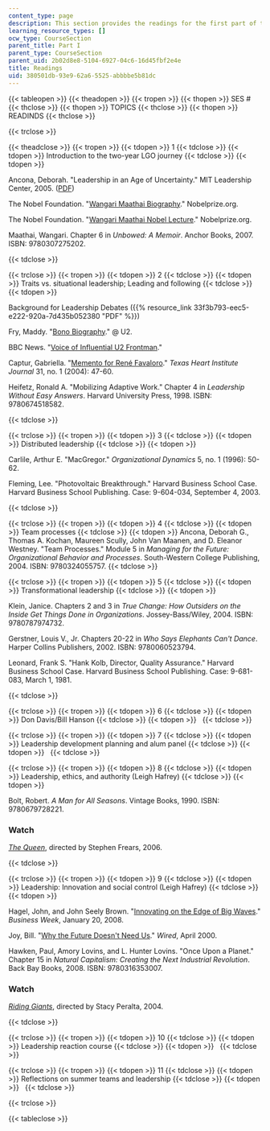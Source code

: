 ```yaml
---
content_type: page
description: This section provides the readings for the first part of the course.
learning_resource_types: []
ocw_type: CourseSection
parent_title: Part I
parent_type: CourseSection
parent_uid: 2b02d8e8-5104-6927-04c6-16d45fbf2e4e
title: Readings
uid: 380501db-93e9-62a6-5525-abbbbe5b81dc
---
```


{{< tableopen >}}
{{< theadopen >}}
{{< tropen >}}
{{< thopen >}}
SES #
{{< thclose >}}
{{< thopen >}}
TOPICS
{{< thclose >}}
{{< thopen >}}
READINDS
{{< thclose >}}

{{< trclose >}}

{{< theadclose >}}
{{< tropen >}}
{{< tdopen >}}
1
{{< tdclose >}}
{{< tdopen >}}
Introduction to the two-year LGO journey
{{< tdclose >}}
{{< tdopen >}}


Ancona, Deborah. "Leadership in an Age of Uncertainty." MIT Leadership Center, 2005. ([PDF](http://ebusiness.mit.edu/research/Briefs/Ancona_Leadership_Final_VI.pdf))

The Nobel Foundation. "[Wangari Maathai Biography](http://www.nobelprize.org/nobel_prizes/peace/laureates/2004/maathai-bio.html)." Nobelprize.org.

The Nobel Foundation. "[Wangari Maathai Nobel Lecture](http://www.nobelprize.org/nobel_prizes/peace/laureates/2004/maathai-lecture-text.html)." Nobelprize.org.

Maathai, Wangari. Chapter 6 in _Unbowed: A Memoir_. Anchor Books, 2007. ISBN: 9780307275202.


{{< tdclose >}}

{{< trclose >}}
{{< tropen >}}
{{< tdopen >}}
2
{{< tdclose >}}
{{< tdopen >}}
Traits vs. situational leadership; Leading and following
{{< tdclose >}}
{{< tdopen >}}


Background for Leadership Debates ({{% resource_link 33f3b793-eec5-e222-920a-7d435b052380 "PDF" %}})

Fry, Maddy. "[Bono Biography](http://www.atu2.com/band/bono/)." @ U2.

BBC News. "[Voice of Influential U2 Frontman](http://news.bbc.co.uk/2/hi/entertainment/4540228.stm)."

Captur, Gabriella. "[Memento for René Favaloro](http://www.ncbi.nlm.nih.gov/pmc/articles/PMC387434/)." _Texas Heart Institute Journal_ 31, no. 1 (2004): 47-60.

Heifetz, Ronald A. "Mobilizing Adaptive Work." Chapter 4 in _Leadership Without Easy Answers_. Harvard University Press, 1998. ISBN: 9780674518582.


{{< tdclose >}}

{{< trclose >}}
{{< tropen >}}
{{< tdopen >}}
3
{{< tdclose >}}
{{< tdopen >}}
Distributed leadership
{{< tdclose >}}
{{< tdopen >}}


Carlile, Arthur E. "MacGregor." _Organizational Dynamics_ 5, no. 1 (1996): 50-62.

Fleming, Lee. "Photovoltaic Breakthrough." Harvard Business School Case. Harvard Business School Publishing. Case: 9-604-034, September 4, 2003.


{{< tdclose >}}

{{< trclose >}}
{{< tropen >}}
{{< tdopen >}}
4
{{< tdclose >}}
{{< tdopen >}}
Team processes
{{< tdclose >}}
{{< tdopen >}}
Ancona, Deborah G., Thomas A. Kochan, Maureen Scully, John Van Maanen, and D. Eleanor Westney. "Team Processes." Module 5 in _Managing for the Future: Organizational Behavior and Processes_. South-Western College Publishing, 2004. ISBN: 9780324055757.
{{< tdclose >}}

{{< trclose >}}
{{< tropen >}}
{{< tdopen >}}
5
{{< tdclose >}}
{{< tdopen >}}
Transformational leadership
{{< tdclose >}}
{{< tdopen >}}


Klein, Janice. Chapters 2 and 3 in _True Change: How Outsiders on the Inside Get Things Done in Organizations_. Jossey-Bass/Wiley, 2004. ISBN: 9780787974732.

Gerstner, Louis V., Jr. Chapters 20-22 in _Who Says Elephants Can't Dance_. Harper Collins Publishers, 2002. ISBN: 9780060523794.

Leonard, Frank S. "Hank Kolb, Director, Quality Assurance." Harvard Business School Case. Harvard Business School Publishing. Case: 9-681-083, March 1, 1981.


{{< tdclose >}}

{{< trclose >}}
{{< tropen >}}
{{< tdopen >}}
6
{{< tdclose >}}
{{< tdopen >}}
Don Davis/Bill Hanson
{{< tdclose >}}
{{< tdopen >}}
 
{{< tdclose >}}

{{< trclose >}}
{{< tropen >}}
{{< tdopen >}}
7
{{< tdclose >}}
{{< tdopen >}}
Leadership development planning and alum panel
{{< tdclose >}}
{{< tdopen >}}
 
{{< tdclose >}}

{{< trclose >}}
{{< tropen >}}
{{< tdopen >}}
8
{{< tdclose >}}
{{< tdopen >}}
Leadership, ethics, and authority (Leigh Hafrey)
{{< tdclose >}}
{{< tdopen >}}


Bolt, Robert. _A Man for All Seasons_. Vintage Books, 1990. ISBN: 9780679728221.

### Watch

[_The Queen_](http://www.imdb.com/title/tt0436697/), directed by Stephen Frears, 2006.


{{< tdclose >}}

{{< trclose >}}
{{< tropen >}}
{{< tdopen >}}
9
{{< tdclose >}}
{{< tdopen >}}
Leadership: Innovation and social control (Leigh Hafrey)
{{< tdclose >}}
{{< tdopen >}}


Hagel, John, and John Seely Brown. "[Innovating on the Edge of Big Waves](http://www.businessweek.com/innovate/content/jan2008/id20080130_724732.htm)." _Business Week_, January 20, 2008.

Joy, Bill. "[Why the Future Doesn't Need Us](http://www.wired.com/wired/archive/8.04/joy.html)." _Wired_, April 2000.

Hawken, Paul, Amory Lovins, and L. Hunter Lovins. "Once Upon a Planet." Chapter 15 in _Natural Capitalism: Creating the Next Industrial Revolution_. Back Bay Books, 2008. ISBN: 9780316353007.

### Watch

[_Riding Giants_](http://www.imdb.com/title/tt0389326/), directed by Stacy Peralta, 2004.


{{< tdclose >}}

{{< trclose >}}
{{< tropen >}}
{{< tdopen >}}
10
{{< tdclose >}}
{{< tdopen >}}
Leadership reaction course
{{< tdclose >}}
{{< tdopen >}}
 
{{< tdclose >}}

{{< trclose >}}
{{< tropen >}}
{{< tdopen >}}
11
{{< tdclose >}}
{{< tdopen >}}
Reflections on summer teams and leadership
{{< tdclose >}}
{{< tdopen >}}
 
{{< tdclose >}}

{{< trclose >}}

{{< tableclose >}}